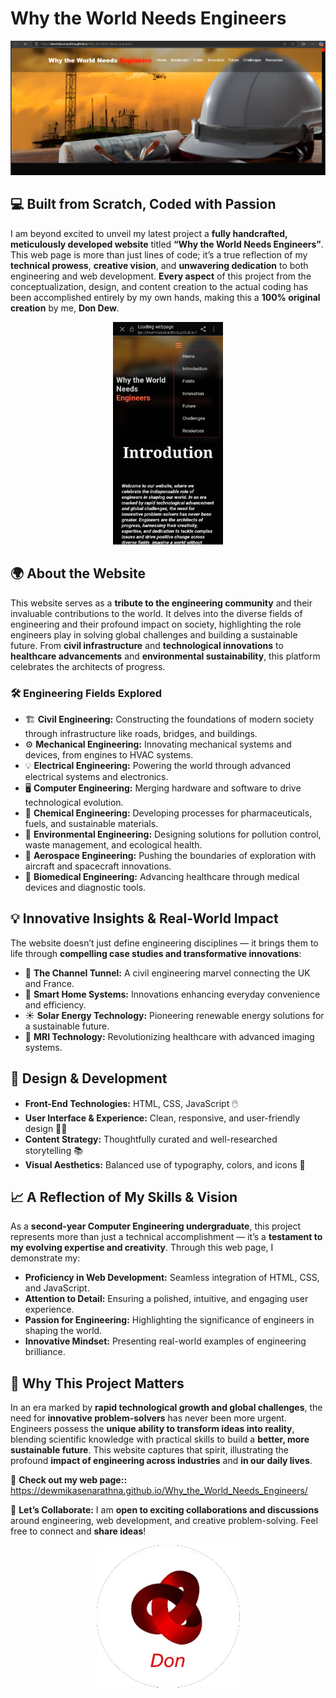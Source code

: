 #  Why the World Needs Engineers 

<div align="center">
  <img src="https://github.com/DewmikaSenarathna/Why_the_World_Needs_Engineers/blob/main/Why_world_need_Engineers_01.png" alt="Alt text">
</div>

## 💻 **Built from Scratch, Coded with Passion**   
I am beyond excited to unveil my latest project a **fully handcrafted, meticulously developed website** titled **“Why the World Needs Engineers”**. This web page is more than just lines of code; it’s a true reflection of my **technical prowess**, **creative vision**, and **unwavering dedication** to both engineering and web development. **Every aspect** of this project from the conceptualization, design, and content creation to the actual coding has been accomplished entirely by my own hands, making this a **100% original creation** by me, **Don Dew**. 


<div align="center">
  <img src="https://github.com/DewmikaSenarathna/Why_the_World_Needs_Engineers/blob/main/Why_world_need_Engineers_02.jpg" alt="Alt text" width="35%" height="auto">
</div>

## 🌍 **About the Website**
This website serves as a **tribute to the engineering community** and their invaluable contributions to the world. It delves into the diverse fields of engineering and their profound impact on society, highlighting the role engineers play in solving global challenges and building a sustainable future. From **civil infrastructure** and **technological innovations** to **healthcare advancements** and **environmental sustainability**, this platform celebrates the architects of progress.

### 🛠️ **Engineering Fields Explored**
- 🏗️ **Civil Engineering:** Constructing the foundations of modern society through infrastructure like roads, bridges, and buildings.
- ⚙️ **Mechanical Engineering:** Innovating mechanical systems and devices, from engines to HVAC systems.
- 💡 **Electrical Engineering:** Powering the world through advanced electrical systems and electronics.
- 🖥️ **Computer Engineering:** Merging hardware and software to drive technological evolution.
- 🧪 **Chemical Engineering:** Developing processes for pharmaceuticals, fuels, and sustainable materials.
- 🌱 **Environmental Engineering:** Designing solutions for pollution control, waste management, and ecological health.
- 🚀 **Aerospace Engineering:** Pushing the boundaries of exploration with aircraft and spacecraft innovations.
- 🧠 **Biomedical Engineering:** Advancing healthcare through medical devices and diagnostic tools.

## 💡 **Innovative Insights & Real-World Impact**
The website doesn’t just define engineering disciplines — it brings them to life through **compelling case studies and transformative innovations**:
- 🌉 **The Channel Tunnel:** A civil engineering marvel connecting the UK and France.
- 🏡 **Smart Home Systems:** Innovations enhancing everyday convenience and efficiency.
- ☀️ **Solar Energy Technology:** Pioneering renewable energy solutions for a sustainable future.
- 🧲 **MRI Technology:** Revolutionizing healthcare with advanced imaging systems.

## 🎨 **Design & Development**
- **Front-End Technologies:** HTML, CSS, JavaScript 🖱️
- **User Interface & Experience:** Clean, responsive, and user-friendly design 🧑‍💻
- **Content Strategy:** Thoughtfully curated and well-researched storytelling 📚
- **Visual Aesthetics:** Balanced use of typography, colors, and icons 🎨

## 📈 **A Reflection of My Skills & Vision**
As a **second-year Computer Engineering undergraduate**, this project represents more than just a technical accomplishment — it’s a **testament to my evolving expertise and creativity**. Through this web page, I demonstrate my:
- **Proficiency in Web Development:** Seamless integration of HTML, CSS, and JavaScript.
- **Attention to Detail:** Ensuring a polished, intuitive, and engaging user experience.
- **Passion for Engineering:** Highlighting the significance of engineers in shaping the world.
- **Innovative Mindset:** Presenting real-world examples of engineering brilliance.

## 🌱 **Why This Project Matters**
In an era marked by **rapid technological growth and global challenges**, the need for **innovative problem-solvers** has never been more urgent. Engineers possess the **unique ability to transform ideas into reality**, blending scientific knowledge with practical skills to build a **better, more sustainable future**. This website captures that spirit, illustrating the profound **impact of engineering across industries** and **in our daily lives**.

🔗 **Check out my web page::**
https://dewmikasenarathna.github.io/Why_the_World_Needs_Engineers/

🤝 **Let’s Collaborate:**
I am **open to exciting collaborations and discussions** around engineering, web development, and creative problem-solving. Feel free to connect and **share ideas**! 

<div align="center">
  <img src="https://github.com/DewmikaSenarathna/Why_the_World_Needs_Engineers/blob/main/logo_new.png" alt="Alt text">
</div>

